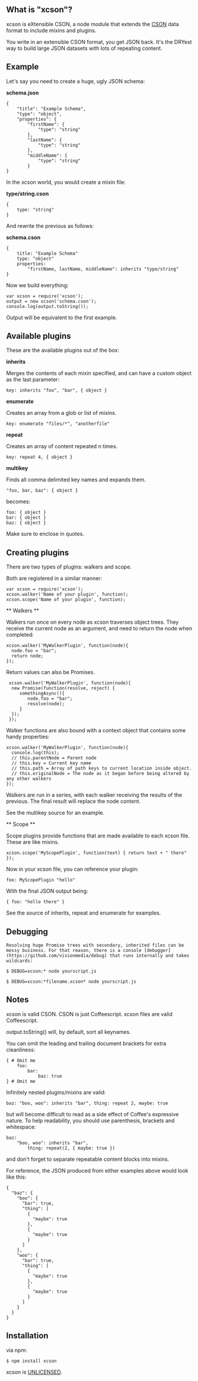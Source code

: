 ## What is "xcson"?

xcson is eXtensible CSON, a node module that extends the [CSON](https://github.com/bevry/cson) data format to include mixins and plugins.

You write in an extensible CSON format, you get JSON back. It's the DRYest way to build large JSON datasets with lots of repeating content.

## Example

Let's say you need to create a huge, ugly JSON schema:

**schema.json**

    {
        "title": "Example Schema",
        "type": "object",
        "properties": {
            "firstName": {
                "type": "string"
            },
            "lastName": {
                "type": "string"
            },
            "middleName": {
                "type": "string"
            }
    }

In the xcson world, you would create a mixin file:

**type/string.cson**

    {
        type: "string"
    }

And rewrite the previous as follows:

**schema.cson**

    {
        title: "Example Schema"
        type: "object"
        properties:
            "firstName, lastName, middleName": inherits "type/string"
    }

Now we build everything:

    var xcson = require('xcson');
    output = new xcson('schema.cson');
    console.log(output.toString());

Output will be equivalent to the first example.

## Available plugins

These are the available plugins out of the box:

**inherits**

Merges the contents of each mixin specified, and can have a custom object as the last parameter:

    key: inherits "foo", "bar", { object }

**enumerate**

Creates an array from a glob or list of mixins.

    key: enumerate "files/*", "anotherfile"

**repeat**

Creates an array of content repeated n times.

    key: repeat 4, { object }

**multikey**

Finds all comma delimited key names and expands them.

    "foo, bar, baz": { object }

becomes:

    foo: { object }
    bar: { object }
    baz: { object }

Make sure to enclose in quotes.

## Creating plugins

There are two types of plugins: walkers and scope.

Both are registered in a similar manner:

    var xcson = require('xcson');
    xcson.walker('Name of your plugin', function);
    xcson.scope('Name of your plugin', function);

** Walkers **

Walkers run once on every node as xcson traverses object trees. They receive the current node as an argument, and need to return the node when completed:

    xcson.walker('MyWalkerPlugin', function(node){
      node.foo = "bar";
      return node;
    });

Return values can also be Promises.

     xcson.walker('MyWalkerPlugin', function(node){
      new Promise(function(resolve, reject) {
         somethingAsync(){
            node.foo = "bar";
            resolve(node);
         }
      });
     });

Walker functions are also bound with a context object that contains some handy properties:

    xcson.walker('MyWalkerPlugin', function(node){
      console.log(this);
      // this.parentNode = Parent node
      // this.key = Current key name
      // this.path = Array of path keys to current location inside object.
      // this.originalNode = The node as it began before being altered by any other walkers
    });    

Walkers are run in a series, with each walker receiving the results of the previous. The final result will replace the node content.

See the multikey source for an example.

** Scope **

Scope plugins provide functions that are made available to each xcson file. These are like mixins.

    xcson.scope('MyScopePlugin', function(text) { return text + " there" });

Now in your xcson file, you can reference your plugin:

    foo: MyScopePlugin "hello"

With the final JSON output being:

    { foo: "hello there" }

See the source of inherits, repeat and enumerate for examples.

## Debugging

    Resolving huge Promise trees with secondary, inherited files can be messy business. For that reason, there is a console [debugger](https://github.com/visionmedia/debug) that runs internally and takes wildcards:
    
    $ DEBUG=xcson:* node yourscript.js
    
    $ DEBUG=xcson:*filename.xcson* node yourscript.js


## Notes

xcson is valid CSON. CSON is just Coffeescript. xcson files are valid Coffeescript.

output.toString() will, by default, sort all keynames.

You can omit the leading and trailing document brackets for extra cleanliness:

    { # Omit me
        foo:
            bar:
                baz: true
    } # Omit me


Infinitely nested plugins/mixins are valid:

    baz: "boo, woo": inherits "bar", thing: repeat 2, maybe: true

but will become difficult to read as a side effect of Coffee's expressive nature.
To help readability, you should use parenthesis, brackets and whitespace:

    baz:
        "boo, woo": inherits "bar",
            thing: repeat(2, { maybe: true })

and don't forget to separate repeatable content blocks into mixins.

For reference, the JSON produced from either examples above would look like this:

    {
      "baz": {
        "boo": {
          "bar": true,
          "thing": [
            {
              "maybe": true
            },
            {
              "maybe": true
            }
          ]
        },
        "woo": {
          "bar": true,
          "thing": [
            {
              "maybe": true
            },
            {
              "maybe": true
            }
          ]
        }
      }
    }

## Installation

via npm:

    $ npm install xcson

xcson is [UNLICENSED](http://unlicense.org/).
